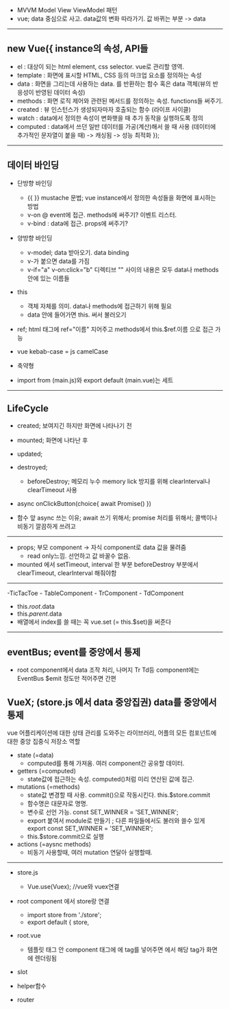 
- MVVM Model View ViewModel 패턴
- vue; data 중심으로 사고. data값의 변화 따라가기. 값 바뀌는 부분 -> data
---
## new Vue({ instance의 속성, API들
  - el : 대상이 되는 html element, css selector. vue로 관리할 영역.
  - template : 화면에 표시할 HTML, CSS 등의 마크업 요소를 정의하는 속성
  - data : 화면을 그리는데 사용하는 data. 를 반환하는 함수 혹은 data 객체(뷰의 반응성이 반영된 데이터 속성)
  - methods : 화면 로직 제어와 관련된 메서드를 정의하는 속성. functions들 써주기.
  - created : 뷰 인스턴스가 생성되자마자 호출되는 함수 (라이프 사이클)
  - watch : data에서 정의한 속성이 변화햇을 때 추가 동작을 실행하도록 정의
  - computed : data에서 쓰던 일반 데이터를 가공(계산)해서 쓸 때 사용 (데이터에 추가적인 문자열이 붙을 때) -> 캐싱됨 -> 성능 최적화
});
---
## 데이터 바인딩
- 단방향 바인딩
  - {{ }} mustache 문법; vue instance에서 정의한 속성들을 화면에 표시하는 방법
  - v-on @ event에 접근. methods에 써주기? 이벤트 리스터.
  - v-bind : data에 접근. props에 써주기?
- 양방향 바인딩
  - v-model; data 받아오기. data binding
  - v-가 붙으면 data를 가짐
  - v-if="a" v-on:click="b" 디렉티브 "" 사이의 내용은 모두 data나 methods 안에 있는 이름들

- this
  - 객체 자체를 의미. data나 methods에 접근하기 위해 필요
  - data 안에 들어가면 this. 써서 불러오기
- ref; html 태그에 ref="이름" 지어주고 methods에서 this.$ref.이름 으로 접근 가능
- vue kebab-case = js camelCase
- <form @submit.prevent="onSubmitForm"> 축약형
- import from (main.js)와 export default (main.vue)는 세트
---
## LifeCycle
- created; 보여지긴 하지만 화면에 나타나기 전
- mounted; 화면에 나타난 후
- updated;
- destroyed;
  - beforeDestroy; 메모리 누수 memory lick 방지를 위해 clearInterval나 clearTimeout 사용

- async onClickButton(choice{
    await Promise()
})
- 함수 앞 async 쓰는 이유; await 쓰기 위해서; promise 처리를 위해서; 콜백이나 비동기 깔끔하게 쓰려고
---
- props; 부모 component -> 자식 component로 data 값을 물려줌
  - read only느낌. 선언하고 값 바꿀수 없음.
- mounted 에서 setTimeout, interval 한 부분 beforeDestroy 부분에서 clearTimeout, clearInterval 해줘야함
---
-TicTacToe - TableComponent - TrComponent - TdComponent
- this.$root.$data
- this.$parent.$data
- 배열에서 index를 쓸 때는 꼭 vue.set (= this.$set)을 써준다
---
##  eventBus; event를 중앙에서 통제
- root component에서 data 조작 처리, 나머지 Tr Td등 component에는 EventBus $emit 정도만 적어주면 간편

## VueX; (store.js 에서 data 중앙집권) data를 중앙에서 통제
vue 어플리케이션에 대한 상태 관리를 도와주는 라이브러리, 어플의 모든 컴포넌트에 대한 중앙 집중식 저장소 역할
  - state (=data)
    - computed를 통해 가져옴. 여러 component간 공유할 데이터.
  - getters (=computed)
    -  state값에 접근하는 속성. computed()처럼 미리 연산된 값에 접근.
  - mutations (=methods)
    - state값 변경할 때 사용. commit()으로 작동시킨다. this.$store.commit
    - 함수명은 대문자로 명명.
    - 변수로 선언 가능. const SET_WINNER = 'SET_WINNER';
    - export 붙여서 module로 만들기 ; 다른 파일들에서도 불러와 쓸수 있게 export const SET_WINNER = 'SET_WINNER';
    - this.$store.commit으로 실행
  - actions (=aysnc methods)
    -  비동기 사용할때, 여러 mutation 연달아 실행할때.
---
- store.js
  - Vue.use(Vuex); //vue와 vuex연결
- root component 에서 store랑 연결
  - import store from './store';
  -  export default {
    store,
- root.vue 
  - 템플릿 태그 안 component 태그에 에 tag를 넣어주면 <slot>에서 해당 tag가 화면에 렌더링됨

- slot
- helper함수
- router
